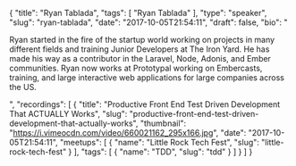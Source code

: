{
  "title": "Ryan Tablada",
  "tags": [
    "Ryan Tablada"
  ],
  "type": "speaker",
  "slug": "ryan-tablada",
  "date": "2017-10-05T21:54:11",
  "draft": false,
  "bio": "<p>Ryan started in the fire of the startup world working on projects in many different fields and training Junior Developers at The Iron Yard. He has made his way as a contributor in the Laravel, Node, Adonis, and Ember communities. Ryan now works at Prototypal working on Embercasts, training, and large interactive web applications for large companies across the US.</p>",
  "recordings": [
    {
      "title": "Productive Front End Test Driven Development That ACTUALLY Works",
      "slug": "productive-front-end-test-driven-development-that-actually-works",
      "thumbnail": "https://i.vimeocdn.com/video/660021162_295x166.jpg",
      "date": "2017-10-05T21:54:11",
      "meetups": [
        {
          "name": "Little Rock Tech Fest",
          "slug": "little-rock-tech-fest"
        }
      ],
      "tags": [
        {
          "name": "TDD",
          "slug": "tdd"
        }
      ]
    }
  ]
}